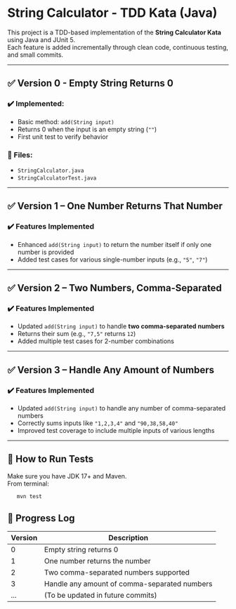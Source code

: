 # String Calculator - TDD Kata (Java)

This project is a TDD-based implementation of the **String Calculator Kata** using Java and JUnit 5.  
Each feature is added incrementally through clean code, continuous testing, and small commits.

---

## ✅ Version 0 - Empty String Returns 0

### ✔️ Implemented:
- Basic method: `add(String input)`
- Returns 0 when the input is an empty string (`""`)
- First unit test to verify behavior

### 📁 Files:
- `StringCalculator.java`
- `StringCalculatorTest.java`

---

## ✅ Version 1 – One Number Returns That Number

### ✔️ Features Implemented
- Enhanced `add(String input)` to return the number itself if only one number is provided
- Added test cases for various single-number inputs (e.g., `"5"`, `"7"`)

---

## ✅ Version 2 – Two Numbers, Comma-Separated

### ✔️ Features Implemented
- Updated `add(String input)` to handle **two comma-separated numbers**
- Returns their sum (e.g., `"7,5"` returns `12`)
- Added multiple test cases for 2-number combinations

---

## ✅ Version 3 – Handle Any Amount of Numbers

### ✔️ Features Implemented
- Updated `add(String input)` to handle any number of comma-separated numbers
- Correctly sums inputs like `"1,2,3,4"` and `"90,38,58,40"`
- Improved test coverage to include multiple inputs of various lengths

---

## 🔧 How to Run Tests

Make sure you have JDK 17+ and Maven.  
From terminal:

```bash
   mvn test
```

## 🔄 Progress Log

| Version | Description                                  |
|---------|----------------------------------------------| 
| 0       | Empty string returns 0                       |
| 1       | One number returns the number                |
| 2       | Two comma-separated numbers supported        |
| 3       | Handle any amount of comma-separated numbers |
| ...     | (To be updated in future commits)            |
